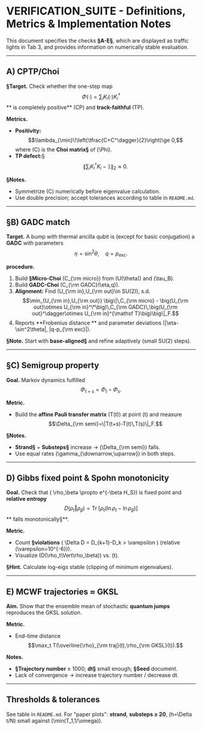 
<!-- Math uses $$ ... $$ delimiters throughout -->

# VERIFICATION_SUITE - Definitions, Metrics & Implementation Notes

This document specifies the checks **§A-E§**, which are displayed as traffic lights in Tab 3, and provides information on numerically stable evaluation.

---

## A) CPTP/Choi

**§Target.** Check whether the one-step map $$\Phi(\cdot)=\sum_i K_i(\cdot)K_i^\dagger$$ ** is completely positive** (CP) and **track-faithful** (TP).

**Metrics.**
- **Positivity:** $$\lambda_{\min}\!\left(\tfrac{C+C^\dagger}{2}\right)\ge 0,$$ where \(C\) is the **Choi matrix§** of \(\Phi\).  
- **TP defect:**§ $$\big\|\sum_i K_i^\dagger K_i-\mathbb 1\big\|_2 \approx 0.$$

**§Notes.**
- Symmetrize \(C\) numerically before eigenvalue calculation.  
- Use double precision; accept tolerances according to table in `README.md`.

---

## §B) GADC match

**Target.** A bump with thermal ancilla qubit is (except for basic conjugation) a **GADC** with parameters $$\eta=\sin^2\theta,\quad q=p_{\mathrm{exc}}.$$

**procedure.**
1. Build **§Micro-Choi** \(C_{\rm micro}\) from \(U(\theta)\) and \(\tau_B\).  
2. Build **GADC-Choi** \(C_{\rm GADC}(\eta,q)\).  
3. **Alignment:** Find \(U_{\rm in},U_{\rm out}\in SU(2)\), s.d.  
 $$\min_{U_{\rm in},U_{\rm out}} \big\|\,C_{\rm micro} - \big(U_{\rm out}\otimes U_{\rm in}^\*\big)\,C_{\rm GADC}\,\big(U_{\rm out}^\dagger\otimes U_{\rm in}^{\mathsf T}\big)\big\|_F.$$
4. Reports **Frobenius distance ** and parameter deviations \(|\eta-\sin^2\theta|, |q-p_{\rm exc}|\).

**§Note.** Start with **base-aligned§** and refine adaptively (small SU(2) steps).

---

## §C) Semigroup property

**Goal.** Markov dynamics fulfilled $$\Phi_{t+s}=\Phi_t\circ\Phi_s.$$

**Metric.**
- Build the **affine Pauli transfer matrix** \(T(t)\) at point \(t\) and measure  
 $$\Delta_{\rm semi}=\|T(t+s)-T(t)\,T(s)\|_F.$$

**§Notes.**
- **Strand§** + **Substeps§** increase → \(\Delta_{\rm semi}\) falls.  
- Use equal rates \(\gamma_{\downarrow,\uparrow}\) in both steps.

---

## D) Gibbs fixed point & Spohn monotonicity

**Goal.** Check that \( \rho_\beta \propto e^{-\beta H_S}\) is fixed point and **relative entropy** $$D(\rho_t\Vert\rho_\beta)=\operatorname{Tr}\!\left[\rho_t(\ln\rho_t-\ln\rho_\beta)\right]$$ ** falls monotonically§**.

**Metric.**
- Count **§violations** \( \Delta D = D_{k+1}-D_k > \varepsilon \) (relative \(\varepsilon=10^{-6}\)).  
- Visualize \(D(\rho_t\Vert\rho_\beta)\) vs. \(t\).

**§Hint.** Calculate log-eigs stable (clipping of minimum eigenvalues).

---

## E) MCWF trajectories ≈ GKSL

**Aim.** Show that the ensemble mean of stochastic **quantum jumps** reproduces the GKSL solution.

**Metric.**
- End-time distance $$\max_t T(\overline{\rho}_{\rm traj}(t),\rho_{\rm GKSL}(t)).$$

**Notes.**
- **§Trajectory number** ≥ 1000; **dt§** small enough; **§Seed** document.  
- Lack of convergence → increase trajectory number / decrease dt.

---

## Thresholds & tolerances

See table in `README.md`. For "paper plots": **strand**, **substeps ≥ 20**, \(h=\Delta t/N\) small against \(\min(T_1,1/\omega)\).
